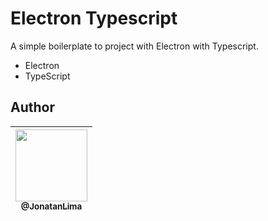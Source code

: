 # Electron Typescript

A simple boilerplate to project with Electron with Typescript.

- Electron
- TypeScript

## Author

| [<img src="https://avatars2.githubusercontent.com/u/9246888?s=460&u=06c049a8fc9ce5df21e855715704bf83996f5147&v=4" width=115><br><sub>@JonatanLima</sub>](https://github.com/JonatanLima) |
| :---: |

